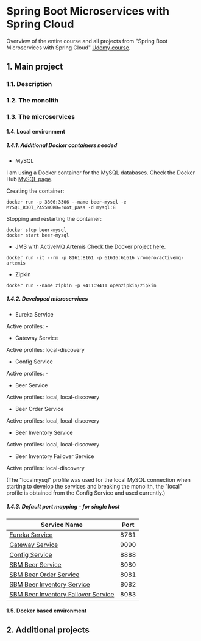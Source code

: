 # Spring Boot Microservices with Spring Cloud
Overview of the entire course and all projects from "Spring Boot Microservices with Spring Cloud" [Udemy course](https://www.udemy.com/course/spring-boot-microservices-with-spring-cloud-beginner-to-guru/). 


## 1. Main project
### 1.1. Description

### 1.2. The monolith

### 1.3. The microservices
#### 1.4. Local environment
##### 1.4.1. Additional Docker containers needed
- MySQL

I am using a Docker container for the MySQL databases. Check the Docker Hub [MySQL page](https://hub.docker.com/_/mysql).

Creating the container:
```
docker run -p 3306:3306 --name beer-mysql -e MYSQL_ROOT_PASSWORD=root_pass -d mysql:8
```
Stopping and restarting the container:
```
docker stop beer-mysql
docker start beer-mysql
```

- JMS with ActiveMQ Artemis
Check the Docker project [here](https://github.com/vromero/activemq-artemis-docker/blob/master/README.md).
```
docker run -it --rm -p 8161:8161 -p 61616:61616 vromero/activemq-artemis
```

- Zipkin
```
docker run --name zipkin -p 9411:9411 openzipkin/zipkin
```
##### 1.4.2. Developed microservices
- Eureka Service

Active profiles: -


- Gateway Service

Active profiles: local-discovery


- Config Service

Active profiles: -


- Beer Service

Active profiles: local, local-discovery


- Beer Order Service

Active profiles: local, local-discovery


- Beer Inventory Service

Active profiles: local, local-discovery


- Beer Inventory Failover Service

Active profiles: local-discovery


(The "localmysql" profile was used for the local MySQL connection when starting to develop the services and breaking the monolith, the "local" profile is obtained from the Config Service and used currently.)

##### 1.4.3. Default port mapping - for single host

| Service Name | Port | 
| --------| -----|
| [Eureka Service](https://github.com/mariamihai/udemy-sbm-brewery-eureka) | 8761 |
| [Gateway Service](https://github.com/mariamihai/udemy-sbm-brewery-gateway) | 9090 |
| [Config Service](https://github.com/mariamihai/udemy-sbm-config-server) | 8888 |
| [SBM Beer Service](https://github.com/mariamihai/udemy-sbm-beer-service) | 8080 |
| [SBM  Beer Order Service](https://github.com/mariamihai/udemy-sbm-beer-order-service) | 8081 |
| [SBM Beer Inventory Service](https://github.com/mariamihai/udemy-sbm-beer-inventory-service) | 8082 |
| [SBM Beer Inventory Failover Service](https://github.com/mariamihai/udemy-sbm-beer-inventory-failover) | 8083 |

#### 1.5. Docker based environment

## 2. Additional projects

